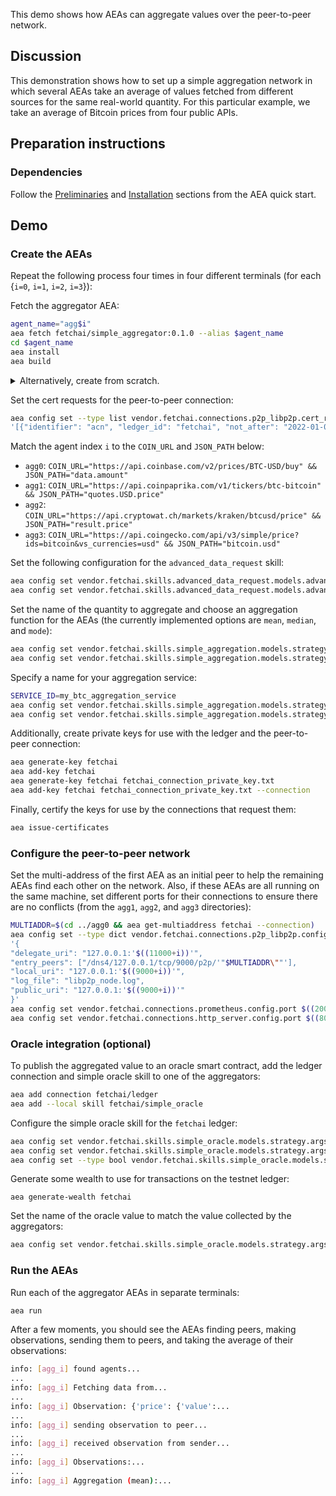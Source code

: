 This demo shows how AEAs can aggregate values over the peer-to-peer network.

## Discussion

This demonstration shows how to set up a simple aggregation network in which several AEAs take an average of values fetched from different sources for the same real-world quantity. For this particular example, we take an average of Bitcoin prices from four public APIs.

## Preparation instructions
 
### Dependencies

Follow the <a href="../quickstart/#preliminaries">Preliminaries</a> and <a href="../quickstart/#installation">Installation</a> sections from the AEA quick start.

## Demo

### Create the AEAs

Repeat the following process four times in four different terminals (for each {`i=0`, `i=1`, `i=2`, `i=3`}):

Fetch the aggregator AEA:
``` bash
agent_name="agg$i"
aea fetch fetchai/simple_aggregator:0.1.0 --alias $agent_name
cd $agent_name
aea install
aea build
```

<details><summary>Alternatively, create from scratch.</summary>
<p>

Create the AEA.

``` bash
agent_name="agg$i"
aea create agent_name
cd agent_name
aea add connection fetchai/http_client:0.22.0
aea add connection fetchai/http_server:0.21.0
aea add connection fetchai/p2p_libp2p:0.21.0
aea add connection fetchai/soef:0.22.0
aea add connection fetchai/prometheus:0.7.0
aea add skill fetchai/advanced_data_request:0.4.0
aea add skill fetchai/simple_aggregation:0.1.0

aea config set agent.default_connection fetchai/p2p_libp2p:0.21.0
aea install
aea build
```

Set the desired decimal precision for the quantity:
``` bash
aea config set --type int vendor.fetchai.skills.advanced_data_request.models.advanced_data_request_model.args.decimals 0
```

Disable the http server since it is not used in this demo:
``` bash
aea config set --type bool vendor.fetchai.skills.advanced_data_request.models.advanced_data_request_model.args.use_http_server false
```

</p>
</details>


Set the cert requests for the peer-to-peer connection:
``` bash
aea config set --type list vendor.fetchai.connections.p2p_libp2p.cert_requests \
'[{"identifier": "acn", "ledger_id": "fetchai", "not_after": "2022-01-01", "not_before": "2021-01-01", "public_key": "fetchai", "message_format": "{public_key}", "save_path": ".certs/conn_cert.txt"}]'
```

Match the agent index `i` to the `COIN_URL` and `JSON_PATH` below:
- `agg0`: `COIN_URL="https://api.coinbase.com/v2/prices/BTC-USD/buy" && JSON_PATH="data.amount"`
- `agg1`: `COIN_URL="https://api.coinpaprika.com/v1/tickers/btc-bitcoin" && JSON_PATH="quotes.USD.price"`
- `agg2`: `COIN_URL="https://api.cryptowat.ch/markets/kraken/btcusd/price" && JSON_PATH="result.price"`
- `agg3`: `COIN_URL="https://api.coingecko.com/api/v3/simple/price?ids=bitcoin&vs_currencies=usd" && JSON_PATH="bitcoin.usd"`

Set the following configuration for the `advanced_data_request` skill:
``` bash
aea config set vendor.fetchai.skills.advanced_data_request.models.advanced_data_request_model.args.url $COIN_URL
aea config set vendor.fetchai.skills.advanced_data_request.models.advanced_data_request_model.args.outputs '[{"name": "price", "json_path": '"\"$JSON_PATH\""'}]'
```

Set the name of the quantity to aggregate and choose an aggregation function for the AEAs (the currently implemented options are `mean`, `median`, and `mode`):
``` bash
aea config set vendor.fetchai.skills.simple_aggregation.models.strategy.args.quantity_name price
aea config set vendor.fetchai.skills.simple_aggregation.models.strategy.args.aggregation_function mean
```

Specify a name for your aggregation service:
``` bash
SERVICE_ID=my_btc_aggregation_service
aea config set vendor.fetchai.skills.simple_aggregation.models.strategy.args.service_id $SERVICE_ID
aea config set vendor.fetchai.skills.simple_aggregation.models.strategy.args.search_query.search_value $SERVICE_ID
```

Additionally, create private keys for use with the ledger and the peer-to-peer connection:
``` bash
aea generate-key fetchai
aea add-key fetchai
aea generate-key fetchai fetchai_connection_private_key.txt
aea add-key fetchai fetchai_connection_private_key.txt --connection
```

Finally, certify the keys for use by the connections that request them:
``` bash
aea issue-certificates
```

### Configure the peer-to-peer network

Set the multi-address of the first AEA as an initial peer to help the remaining AEAs find each other on the network. Also, if these AEAs are all running on the same machine, set different ports for their connections to ensure there are no conflicts (from the `agg1`, `agg2`, and `agg3` directories):
``` bash
MULTIADDR=$(cd ../agg0 && aea get-multiaddress fetchai --connection)
aea config set --type dict vendor.fetchai.connections.p2p_libp2p.config \
'{
"delegate_uri": "127.0.0.1:'$((11000+i))'",
"entry_peers": ["/dns4/127.0.0.1/tcp/9000/p2p/'"$MULTIADDR\""'],
"local_uri": "127.0.0.1:'$((9000+i))'",
"log_file": "libp2p_node.log",
"public_uri": "127.0.0.1:'$((9000+i))'"
}'
aea config set vendor.fetchai.connections.prometheus.config.port $((20000+i))
aea config set vendor.fetchai.connections.http_server.config.port $((8000+i))
```

### Oracle integration (optional)

To publish the aggregated value to an oracle smart contract, add the ledger connection and simple oracle skill to one of the aggregators:
``` bash
aea add connection fetchai/ledger
aea add --local skill fetchai/simple_oracle
```

Configure the simple oracle skill for the `fetchai` ledger:
``` bash
aea config set vendor.fetchai.skills.simple_oracle.models.strategy.args.ledger_id fetchai
aea config set vendor.fetchai.skills.simple_oracle.models.strategy.args.update_function update_oracle_value
aea config set --type bool vendor.fetchai.skills.simple_oracle.models.strategy.args.aggregation true
```

Generate some wealth to use for transactions on the testnet ledger:
```
aea generate-wealth fetchai
```

Set the name of the oracle value to match the value collected by the aggregators:
``` bash
aea config set vendor.fetchai.skills.simple_oracle.models.strategy.args.oracle_value_name price
```

### Run the AEAs

Run each of the aggregator AEAs in separate terminals: 
``` bash
aea run
```

After a few moments, you should see the AEAs finding peers, making observations, sending them to peers, and taking the average of their observations:
``` bash
info: [agg_i] found agents...
...
info: [agg_i] Fetching data from...
...
info: [agg_i] Observation: {'price': {'value':...
...
info: [agg_i] sending observation to peer...
...
info: [agg_i] received observation from sender...
...
info: [agg_i] Observations:...
...
info: [agg_i] Aggregation (mean):...
```
